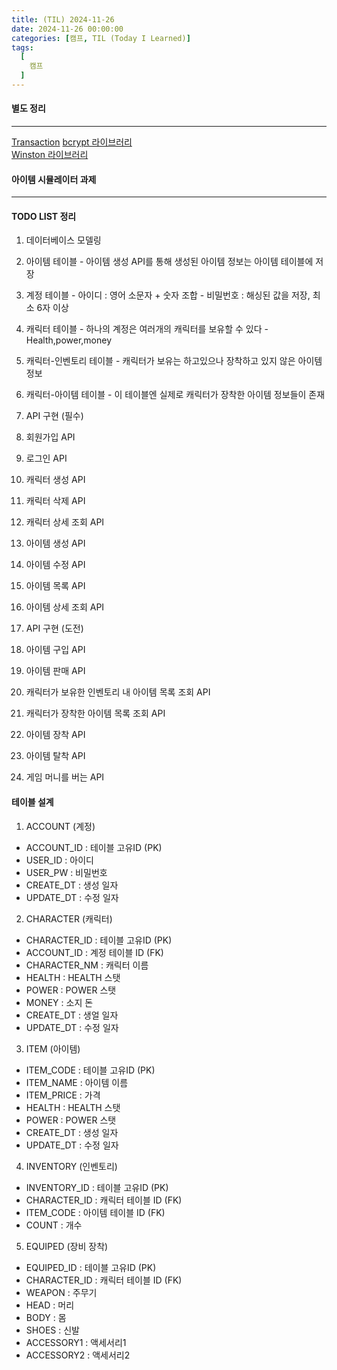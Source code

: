 ```yaml
---
title: (TIL) 2024-11-26
date: 2024-11-26 00:00:00
categories: [캠프, TIL (Today I Learned)]
tags:
  [
    캠프
  ]
---
```


#### 별도 정리
---
[Transaction](https://daltube.github.io/posts/transaction/)
[bcrypt 라이브러리](https://daltube.github.io/posts/JWT/)  
[Winston 라이브러리](https://daltube.github.io/posts/winston/)  

#### 아이템 시뮬레이터 과제
---- 

#### TODO LIST 정리

1. 데이터베이스 모델링
  1. 아이템 테이블
    - 아이템 생성 API를 통해 생성된 아이템 정보는 아이템 테이블에 저장
  2. 계정 테이블
    - 아이디 : 영어 소문자 + 숫자 조합
    - 비밀번호 : 해싱된 값을 저장, 최소 6자 이상
  3. 캐릭터 테이블
    - 하나의 계정은 여러개의 캐릭터를 보유할 수 있다
    - Health,power,money
  4. 캐릭터-인벤토리 테이블
    - 캐릭터가 보유는 하고있으나 장착하고 있지 않은 아이템 정보
  5. 캐릭터-아이템 테이블
    - 이 테이블엔 실제로 캐릭터가 장착한 아이템 정보들이 존재

2. API 구현 (필수)
  1. 회원가입 API
  2. 로그인 API
  3. 캐릭터 생성 API
  4. 캐릭터 삭제 API
  5. 캐릭터 상세 조회 API
  6. 아이템 생성 API
  7. 아이템 수정 API
  8. 아이템 목록 API
  9. 아이템 상세 조회 API

3. API 구현 (도전)
  1. 아이템 구입 API
  2. 아이템 판매 API
  3. 캐릭터가 보유한 인벤토리 내 아이템 목록 조회 API
  4. 캐릭터가 장착한 아이템 목록 조회 API
  5. 아이템 장착 API
  6. 아이템 탈착 API 
  7. 게임 머니를 버는 API

#### 테이블 설계

1. ACCOUNT (계정)
  - ACCOUNT_ID : 테이블 고유ID (PK)
  - USER_ID : 아이디
  - USER_PW : 비밀번호
  - CREATE_DT : 생성 일자
  - UPDATE_DT : 수정 일자

2. CHARACTER (캐릭터)
  - CHARACTER_ID : 테이블 고유ID (PK)
  - ACCOUNT_ID : 계정 테이블 ID (FK)
  - CHARACTER_NM : 캐릭터 이름
  - HEALTH : HEALTH 스탯
  - POWER : POWER 스탯
  - MONEY : 소지 돈
  - CREATE_DT : 생얼 일자
  - UPDATE_DT : 수정 일자

3. ITEM (아이템)
  - ITEM_CODE : 테이블 고유ID (PK)
  - ITEM_NAME : 아이템 이름
  - ITEM_PRICE : 가격
  - HEALTH : HEALTH 스탯
  - POWER : POWER 스탯
  - CREATE_DT : 생성 일자
  - UPDATE_DT : 수정 일자

4. INVENTORY (인벤토리)
  - INVENTORY_ID : 테이블 고유ID (PK)
  - CHARACTER_ID : 캐릭터 테이블 ID (FK)
  - ITEM_CODE : 아이템 테이블 ID (FK)
  - COUNT : 개수

5. EQUIPED (장비 장착)
  - EQUIPED_ID : 테이블 고유ID (PK)
  - CHARACTER_ID : 캐릭터 테이블 ID (FK)
  - WEAPON : 주무기
  - HEAD : 머리
  - BODY : 몸
  - SHOES : 신발
  - ACCESSORY1 : 액세서리1
  - ACCESSORY2 : 액세서리2
